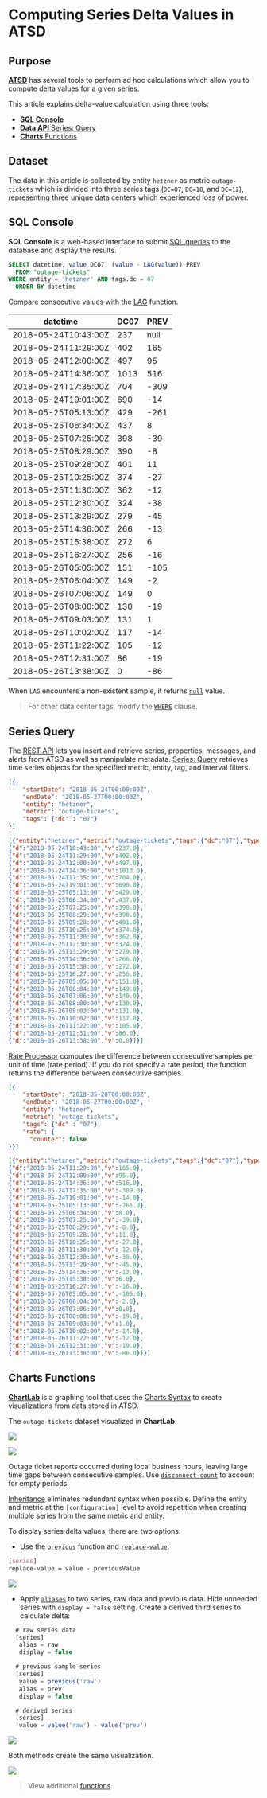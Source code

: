 # Computing Series Delta Values in ATSD

## Purpose

[**ATSD**](https://axibase.com/docs/atsd/) has several tools to perform ad hoc calculations which allow you to compute delta values for a given series.

This article explains delta-value calculation using three tools:

* [**SQL Console**](https://axibase.com/docs/atsd/sql/)
* [**Data API** Series: Query](https://axibase.com/docs/atsd/api/data/series/query.html)
* [**Charts** Functions](https://github.com/axibase/charts/blob/master/README.md)

## Dataset

The data in this article is collected by entity `hetzner` as metric `outage-tickets` which is divided into three series tags (`DC=07`, `DC=10`, and `DC=12`), representing three unique data centers which experienced loss of power.

## SQL Console

**SQL Console** is a web-based interface to submit [SQL queries](https://axibase.com/docs/atsd/sql/sql-console.html) to the database and display the results.

```sql
SELECT datetime, value DC07, (value - LAG(value)) PREV
  FROM "outage-tickets"
WHERE entity = 'hetzner' AND tags.dc = 07
  ORDER BY datetime
```

Compare consecutive values with the [LAG](https://axibase.com/docs/atsd/sql/#lag) function.

| datetime             | DC07 | PREV |
|----------------------|------|------|
| 2018-05-24T10:43:00Z | 237  | null |
| 2018-05-24T11:29:00Z | 402  | 165  |
| 2018-05-24T12:00:00Z | 497  | 95   |
| 2018-05-24T14:36:00Z | 1013 | 516  |
| 2018-05-24T17:35:00Z | 704  | -309 |
| 2018-05-24T19:01:00Z | 690  | -14  |
| 2018-05-25T05:13:00Z | 429  | -261 |
| 2018-05-25T06:34:00Z | 437  | 8    |
| 2018-05-25T07:25:00Z | 398  | -39  |
| 2018-05-25T08:29:00Z | 390  | -8   |
| 2018-05-25T09:28:00Z | 401  | 11   |
| 2018-05-25T10:25:00Z | 374  | -27  |
| 2018-05-25T11:30:00Z | 362  | -12  |
| 2018-05-25T12:30:00Z | 324  | -38  |
| 2018-05-25T13:29:00Z | 279  | -45  |
| 2018-05-25T14:36:00Z | 266  | -13  |
| 2018-05-25T15:38:00Z | 272  | 6    |
| 2018-05-25T16:27:00Z | 256  | -16  |
| 2018-05-26T05:05:00Z | 151  | -105 |
| 2018-05-26T06:04:00Z | 149  | -2   |
| 2018-05-26T07:06:00Z | 149  | 0    |
| 2018-05-26T08:00:00Z | 130  | -19  |
| 2018-05-26T09:03:00Z | 131  | 1    |
| 2018-05-26T10:02:00Z | 117  | -14  |
| 2018-05-26T11:22:00Z | 105  | -12  |
| 2018-05-26T12:31:00Z | 86   | -19  |
| 2018-05-26T13:38:00Z | 0    | -86  |

When `LAG` encounters a non-existent sample, it returns [`null`](https://axibase.com/docs/atsd/sql/#null) value.

> For other data center tags, modify the [`WHERE`](https://axibase.com/docs/atsd/sql/#where-clause) clause.

## Series Query

The [REST API](https://axibase.com/docs/atsd/api/data/) lets you insert and retrieve series, properties, messages, and alerts from ATSD as well as manipulate metadata. [Series: Query](https://axibase.com/docs/atsd/api/data/series/query.html) retrieves time series objects for the specified metric, entity, tag, and interval filters.

```json
[{
    "startDate": "2018-05-24T00:00:00Z",
    "endDate": "2018-05-27T00:00:00Z",
    "entity": "hetzner",
    "metric": "outage-tickets",
    "tags": {"dc" : "07"}
}]
```

```json
[{"entity":"hetzner","metric":"outage-tickets","tags":{"dc":"07"},"type":"HISTORY","aggregate":{"type":"DETAIL"},"data":[
{"d":"2018-05-24T10:43:00","v":237.0},
{"d":"2018-05-24T11:29:00","v":402.0},
{"d":"2018-05-24T12:00:00","v":497.0},
{"d":"2018-05-24T14:36:00","v":1013.0},
{"d":"2018-05-24T17:35:00","v":704.0},
{"d":"2018-05-24T19:01:00","v":690.0},
{"d":"2018-05-25T05:13:00","v":429.0},
{"d":"2018-05-25T06:34:00","v":437.0},
{"d":"2018-05-25T07:25:00","v":398.0},
{"d":"2018-05-25T08:29:00","v":390.0},
{"d":"2018-05-25T09:28:00","v":401.0},
{"d":"2018-05-25T10:25:00","v":374.0},
{"d":"2018-05-25T11:30:00","v":362.0},
{"d":"2018-05-25T12:30:00","v":324.0},
{"d":"2018-05-25T13:29:00","v":279.0},
{"d":"2018-05-25T14:36:00","v":266.0},
{"d":"2018-05-25T15:38:00","v":272.0},
{"d":"2018-05-25T16:27:00","v":256.0},
{"d":"2018-05-26T05:05:00","v":151.0},
{"d":"2018-05-26T06:04:00","v":149.0},
{"d":"2018-05-26T07:06:00","v":149.0},
{"d":"2018-05-26T08:00:00","v":130.0},
{"d":"2018-05-26T09:03:00","v":131.0},
{"d":"2018-05-26T10:02:00","v":117.0},
{"d":"2018-05-26T11:22:00","v":105.0},
{"d":"2018-05-26T12:31:00","v":86.0},
{"d":"2018-05-26T13:38:00","v":0.0}]}]
```

[Rate Processor](https://axibase.com/docs/atsd/api/data/series/rate.html) computes the difference between consecutive samples per unit of time (rate period). If you do not specify a rate period, the function returns the difference between consecutive samples.

```json
[{
    "startDate": "2018-05-20T00:00:00Z",
    "endDate": "2018-05-27T00:00:00Z",
    "entity": "hetzner",
    "metric": "outage-tickets",
    "tags": {"dc" : "07"},
    "rate": {
      "counter": false
}}]
```

```json
[{"entity":"hetzner","metric":"outage-tickets","tags":{"dc":"07"},"type":"HISTORY","aggregate":{"type":"DETAIL"},"rate":{"period":{"count":0,"unit":"SECOND"},"counter":false,"order":0},"data":[
{"d":"2018-05-24T11:29:00","v":165.0},
{"d":"2018-05-24T12:00:00","v":95.0},
{"d":"2018-05-24T14:36:00","v":516.0},
{"d":"2018-05-24T17:35:00","v":-309.0},
{"d":"2018-05-24T19:01:00","v":-14.0},
{"d":"2018-05-25T05:13:00","v":-261.0},
{"d":"2018-05-25T06:34:00","v":8.0},
{"d":"2018-05-25T07:25:00","v":-39.0},
{"d":"2018-05-25T08:29:00","v":-8.0},
{"d":"2018-05-25T09:28:00","v":11.0},
{"d":"2018-05-25T10:25:00","v":-27.0},
{"d":"2018-05-25T11:30:00","v":-12.0},
{"d":"2018-05-25T12:30:00","v":-38.0},
{"d":"2018-05-25T13:29:00","v":-45.0},
{"d":"2018-05-25T14:36:00","v":-13.0},
{"d":"2018-05-25T15:38:00","v":6.0},
{"d":"2018-05-25T16:27:00","v":-16.0},
{"d":"2018-05-26T05:05:00","v":-105.0},
{"d":"2018-05-26T06:04:00","v":-2.0},
{"d":"2018-05-26T07:06:00","v":0.0},
{"d":"2018-05-26T08:00:00","v":-19.0},
{"d":"2018-05-26T09:03:00","v":1.0},
{"d":"2018-05-26T10:02:00","v":-14.0},
{"d":"2018-05-26T11:22:00","v":-12.0},
{"d":"2018-05-26T12:31:00","v":-19.0},
{"d":"2018-05-26T13:38:00","v":-86.0}]}]
```

## Charts Functions

[**ChartLab**](../../shared/chartlab.md) is a graphing tool that uses the [Charts Syntax](https://github.com/axibase/charts/blob/master/README.md#axibase-charts) to create visualizations from data stored in ATSD.

The `outage-tickets` dataset visualized in **ChartLab**:

![](images/dc07.png)

[![](images/button.png)](https://apps.axibase.com/chartlab/6d7ab88d#fullscreen)

Outage ticket reports occurred during local business hours, leaving large time gaps between consecutive samples. Use [`disconnect-count`](https://axibase.com/products/axibase-time-series-database/visualization/widgets/time-chart/#tab-id-12) to account for empty periods.

[Inheritance](https://axibase.com/products/axibase-time-series-database/visualization/widgets/inheritance/) eliminates redundant syntax when possible. Define the entity and metric at the `[configuration]` level to avoid repetition when creating multiple series from the same metric and entity.

To display series delta values, there are two options:

* Use the [`previous`](https://github.com/axibase/charts/blob/master/syntax/functions.md#previous) function and [`replace-value`](https://axibase.com/products/axibase-time-series-database/visualization/widgets/configuring-the-widgets/):

```css
[series]
replace-value = value - previousValue
```

[![](images/button.png)](https://apps.axibase.com/chartlab/af56007b#fullscreen)

* Apply [`aliases`](https://axibase.com/products/axibase-time-series-database/visualization/widgets/configuring-the-widgets/) to two series, raw data and previous data. Hide unneeded series with `display = false` setting. Create a derived third series to calculate delta:

```javascript
  # raw series data
  [series]
   alias = raw
   display = false

  # previous sample series
  [series]
   value = previous('raw')
   alias = prev
   display = false

  # derived series
  [series]
   value = value('raw') - value('prev')
```

[![](images/button.png)](https://apps.axibase.com/chartlab/a7b29712)

Both methods create the same visualization.

![](images/dc07-delta1.png)

> View additional [functions](https://github.com/axibase/charts/blob/master/syntax/functions.md#-functions).